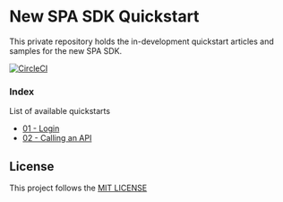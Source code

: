 # New SPA SDK Quickstart

This private repository holds the in-development quickstart articles and samples for the new SPA SDK.

[![CircleCI](https://circleci.com/gh/auth0-samples/auth0-spa-js-plain-samples.svg?style=svg)](https://circleci.com/gh/auth0-samples/auth0-spa-js-plain-samples)

### Index

List of available quickstarts

- [01 - Login](/01-login/)
- [02 - Calling an API](/02-Calling-an-API/)

## License

This project follows the [MIT LICENSE](LICENSE)

